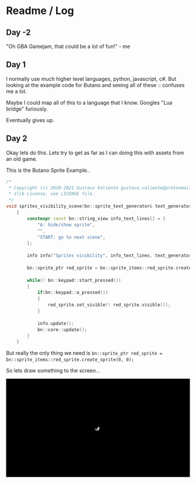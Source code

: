 # Readme / Log

## Day -2

"Oh GBA Gamejam, that could be a lot of fun!" - me

## Day 1

I normally use much higher level languages, python, javascript, c#. But looking at the example code for Butano and seeing all of these :: confuses me a lot.

Maybe I could map all of this to a language that I know. Googles "Lua bridge" furiously.

Eventually gives up.

## Day 2

Okay lets do this. Lets try to get as far as I can doing this with assets from an old game.

This is the Butano Sprite Example..

``` c++
/*
 * Copyright (c) 2020-2021 Gustavo Valiente gustavo.valiente@protonmail.com
 * zlib License, see LICENSE file.
 */
void sprites_visibility_scene(bn::sprite_text_generator& text_generator)
    {
        constexpr const bn::string_view info_text_lines[] = {
            "A: hide/show sprite",
            "",
            "START: go to next scene",
        };

        info info("Sprites visibility", info_text_lines, text_generator);

        bn::sprite_ptr red_sprite = bn::sprite_items::red_sprite.create_sprite(0, 0);

        while(! bn::keypad::start_pressed())
        {
            if(bn::keypad::a_pressed())
            {
                red_sprite.set_visible(! red_sprite.visible());
            }

            info.update();
            bn::core::update();
        }
    }
```

But really the only thing we need is `bn::sprite_ptr red_sprite = bn::sprite_items::red_sprite.create_sprite(0, 0);`

So lets draw something to the screen...

![](readme-images/day-2.png)

